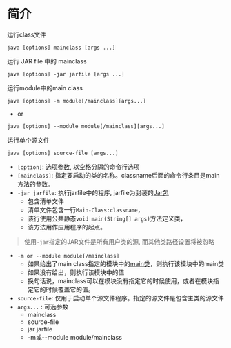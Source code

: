 # 简介

运行class文件

```shell
java [options] mainclass [args ...]
```

运行 JAR file 中的 mainclass

```shell
java [options] -jar jarfile [args ...]
```

运行module中的main class

```shell
java [options] -m module[/mainclass][args...]
```

- or

```shell
java [options] --module module[/mainclass][args...]
```

运行单个源文件

```shell
java [options] source-file [args...]
```


- `[option]`: [选项参数](Java_Command_Java_Options.md), 以空格分隔的命令行选项
- `[mainclass]`: 指定要启动的类的名称。classname后面的命令行条目是main方法的参数。
- `-jar jarfile`: 执行jarfile中的程序, jarfile为封装的[Jar包](Java_Jar_File.md)
  - 包含清单文件
  - 清单文件包含一行`Main-Class:classname`，
  - 该行使用公共静态`void main(String[] args)`方法定义类，
  - 该方法用作应用程序的起点。

> 使用`-jar`指定的JAR文件是所有用户类的源, 而其他类路径设置将被忽略

- `-m or --module module[/mainclass]`
  - 如果给出了main class指定的模块中的[main类](Java_MainClass.md)，则执行该模块中的main类
  - 如果没有给出，则执行该模块中的值
  - 换句话说，mainclass可以在模块没有指定它的时候使用，或者在模块指定它的时候覆盖它的值。
- `source-file`: 仅用于启动单个源文件程序。指定的源文件是包含主类的源文件
- `args...` : 可选参数
  - mainclass
  - source-file
  - jar jarfile
  - -m或--module module/mainclass

